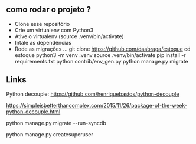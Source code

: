 ## como rodar o projeto ?
* Clone esse repositório
* Crie um virtualenv com Python3
* Ative o virtualenv (source .venv/bin/activate)
* Intale as dependências
* Rode as migrações
...
git clone https://github.com/daabraga/estoque
cd estoque
python3 -m venv .venv
source .venv/bin/activate
pip install -r requirements.txt
python contrib/env_gen.py
python manage.py migrate

## Links

Python decouple: https://github.com/henriquebastos/python-decouple

https://simpleisbetterthancomplex.com/2015/11/26/package-of-the-week-python-decouple.html

python manage.py migrate --run-syncdb

python manage.py createsuperuser
